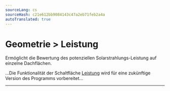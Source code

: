 ```yaml
---
sourceLang: cs
sourceHash: c21e612bb9084143c47a2eb71feb2a4a
autoTranslated: true
---
```


# Geometrie &gt; Leistung
<p>
Ermöglicht die Bewertung des potenziellen Solarstrahlungs-Leistung auf einzelne Dachflächen.
</p>

<p>
...Die Funktionalität der Schaltfläche <u>Leistung</u> wird für eine zukünftige Version des Programms vorbereitet...
</p>

<hr class="main"> <!-- Vodorovná čára jako oddělovač sekce -->

<!-- product: HiStruct Roofs -->